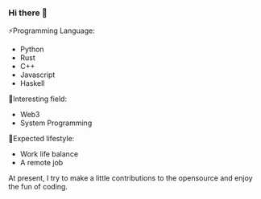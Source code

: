 ### Hi there 👋
⚡Programming Language: 
- Python
- Rust
- C++
- Javascript
- Haskell

🌱Interesting field: 
- Web3
- System Programming

💬Expected lifestyle: 
- Work life balance
- A remote job

At present, I try to make a little contributions to the opensource and enjoy the fun of coding.
<!--
**lyfer233/lyfer233** is a ✨ _special_ ✨ repository because its `README.md` (this file) appears on your GitHub profile.

Here are some ideas to get you started:

- 🔭 I’m currently working on ...
- 🌱 I’m currently learning ...
- 👯 I’m looking to collaborate on ...
- 🤔 I’m looking for help with ...
- 💬 Ask me about ...
- 📫 How to reach me: ...
- 😄 Pronouns: ...
- ⚡ Fun fact: ...
-->
